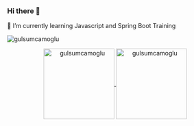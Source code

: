 ### Hi there 👋

🌱 I’m currently learning Javascript and Spring Boot Training


<p align="left"> <img src="https://komarev.com/ghpvc/?username=gulsumcamoglu&color=blueviolet" alt="gulsumcamoglu" /> </p>

<p align="center">
	<a href="https://github.com/gulsumcamoglu">
		  <img height="165em" align="center" src="https://github-readme-stats.vercel.app/api?username=gulsumcamoglu&show_icons=true&locale=en&include_all_commits=true&count_private=true" alt="gulsumcamoglu"/>
		  <img height="165em" align="center" src="https://github-readme-stats.vercel.app/api/top-langs?username=gulsumcamoglu&show_icons=true&locale=en&layout=compact&langs_count=8" alt="gulsumcamoglu"/>
	</a>
</p>

<!--
**gulsumcamoglu/gulsumcamoglu** is a ✨ _special_ ✨ repository because its `README.md` (this file) appears on your GitHub profile.

Here are some ideas to get you started:

- 🔭 I’m currently working on PHP/Laravel Training
- 🌱 I’m currently learning ...
- 👯 I’m looking to collaborate on ...
- 🤔 I’m looking for help with ...
- 💬 Ask me about ...
- 📫 How to reach me: ...
- 😄 Pronouns: ...
- ⚡ Fun fact: ...
-->
